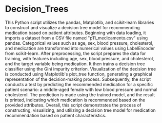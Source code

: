 # Decision_Trees

This Python script utilizes the pandas, Matplotlib, and scikit-learn libraries to construct and visualize a decision tree model for recommending medication based on patient attributes. Beginning with data loading, it imports a dataset from a CSV file named "p11_medicamento.csv" using pandas. Categorical values such as age, sex, blood pressure, cholesterol, and medication are transformed into numerical values using LabelEncoder from scikit-learn. After preprocessing, the script prepares the data for training, with features including age, sex, blood pressure, and cholesterol, and the target variable being medication. It then trains a decision tree classifier using the Gini impurity criterion. Visualization of the decision tree is conducted using Matplotlib's plot_tree function, generating a graphical representation of the decision-making process. Subsequently, the script conducts a test by predicting the recommended medication for a specific patient scenario: a middle-aged female with low blood pressure and normal cholesterol. The prediction is made using the trained model, and the result is printed, indicating which medication is recommended based on the provided attributes. Overall, this script demonstrates the process of constructing, visualizing, and utilizing a decision tree model for medication recommendation based on patient characteristics.
